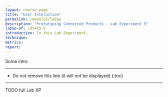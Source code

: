 ```yaml
---
layout: course-page
title: "User Interaction"
permalink: /module5/labxp
description: "Prototyping Connected Products - Lab Experiment 5"
labxp-of: id5415-5
introduction: In this Lab Experiment,
technique:
metrics:
report:
---
```


Some intro

---

* Do not remove this line (it will not be displayed)
{:toc}

---

TODO full Lab XP